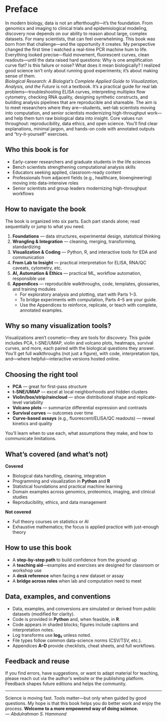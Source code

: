 # Preface

In modern biology, data is not an afterthought—it’s the foundation. From genomics and imaging to clinical trials and epidemiological modeling, discovery now depends on our ability to reason about large, complex datasets. For many scientists, that can feel overwhelming. This book was born from that challenge—and the opportunity it creates. My perspective changed the first time I watched a real-time PCR machine hum to life. Everything looked precise—fluid movement, fluorescent curves, clean readouts—until the data raised hard questions: Why is one amplification curve flat? Is this failure or noise? What does it mean biologically? I realized good science isn’t only about running good experiments; it’s about making sense of them.  
*Biological Research: A Biologist’s Complete Applied Guide to Visualization, Analysis, and the Future* is not a textbook. It’s a practical guide for real lab problems—troubleshooting ELISA curves, interpreting multiplex flow cytometry, checking RNA quality, designing synthetic constructs, and building analysis pipelines that are reproducible and shareable. The aim is to meet researchers where they are—students, wet-lab scientists moving into computation, and senior scientists modernizing high-throughput work—and help them turn raw biological data into insight. Core values run throughout: reproducibility, data ethics, and open science. You’ll find clear explanations, minimal jargon, and hands-on code with annotated outputs and “try-it-yourself” exercises.

## Who this book is for

- Early-career researchers and graduate students in the life sciences  
- Bench scientists strengthening computational analysis skills  
- Educators seeking applied, classroom-ready content  
- Professionals from adjacent fields (e.g., healthcare, bioengineering) moving into data-intensive roles  
- Senior scientists and group leaders modernizing high-throughput workflows

## How to navigate the book

The book is organized into six parts. Each part stands alone; read sequentially or jump to what you need.

1. **Foundations** — data structures, experimental design, statistical thinking  
2. **Wrangling & Integration** — cleaning, merging, transforming, standardizing  
3. **Visualization & Coding** — Python, R, and interactive tools for EDA and communication  
4. **From Lab to Insight** — practical interpretation for ELISA, RNA/QC caveats, cytometry, etc.  
5. **AI, Automation & Ethics** — practical ML, workflow automation, responsible use  
6. **Appendices** — reproducible walkthroughs, code, templates, glossaries, and training modules  
   - For exploratory analysis and plotting, start with Parts 1–3.  
   - To bridge experiments with computation, Parts 4–5 are your guide.  
   - Use the Appendices to reinforce, replicate, or teach with complete, annotated examples.

## Why so many visualization tools?

Visualizations aren’t cosmetic—they are tools for discovery. This guide includes PCA, t-SNE/UMAP, violin and volcano plots, heatmaps, survival curves, and more, each paired with the biological questions they answer. You’ll get full walkthroughs (not just a figure), with code, interpretation tips, and—where helpful—interactive versions hosted online.

## Choosing the right tool

- **PCA** — great for first-pass structure  
- **t-SNE/UMAP** — excel at local neighborhoods and hidden clusters  
- **Violin/box/strip/raincloud** — show distributional shape and replicate-level variability  
- **Volcano plots** — summarize differential expression and contrasts  
- **Survival curves** — outcomes over time  
- **Curve-based assays** (e.g., fluorescent/ELISA/QC readouts) — reveal kinetics and quality

You’ll learn when to use each, what assumptions they make, and how to communicate limitations.

## What’s covered (and what’s not)

**Covered**

- Biological data handling, cleaning, integration  
- Programming and visualization in **Python** and **R**  
- Statistical foundations and practical machine learning  
- Domain examples across genomics, proteomics, imaging, and clinical studies  
- Reproducibility, ethics, and data management

**Not covered**

- Full theory courses on statistics or AI  
- Exhaustive mathematics; the focus is applied practice with just-enough theory

## How to use this book

- A **step-by-step path** to build confidence from the ground up  
- A **teaching aid**—examples and exercises are designed for classroom or workshop use  
- A **desk reference** when facing a new dataset or assay  
- A **bridge across roles** when lab and computation need to meet

## Data, examples, and conventions

- Data, examples, and conversions are simulated or derived from public datasets (modified for clarity).  
- Code is provided in **Python** and, when feasible, in **R**.  
- Code appears in shaded blocks; figures include captions and interpretation notes.  
- Log transforms use **log₂** unless noted.  
- File types follow common data-science norms (CSV/TSV, etc.).  
- Appendices **A–D** provide checklists, cheat sheets, and full workflows.

## Feedback and reuse

If you find errors, have suggestions, or want to adapt material for teaching, please reach out via the author’s website or the publishing platform. Feedback shapes future editions and helps the community.

---

Science is moving fast. Tools matter—but only when guided by good questions. My hope is that this book helps you do better work and enjoy the process. **Welcome to a more empowered way of doing science.**  
— *Abdulrahman S. Hammond*
